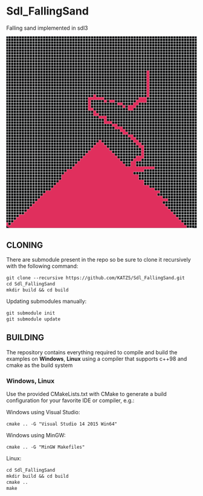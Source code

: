 # Sdl_FallingSand

Falling sand implemented in sdl3

<img src="./screenshorts/Screenshot1.png" width="644px">

## CLONING

There are submodule present in the repo so be sure to clone it recursively with the following command:

```
git clone --recursive https://github.com/KATZ5/Sdl_FallingSand.git
cd Sdl_FallingSand
mkdir build && cd build
```

Updating submodules manually:

```
git submodule init
git submodule update
```

## BUILDING

The repository contains everything required to compile and build the examples on **Windows**, **Linux** using a compiler that supports c++98 and cmake as the build system

### Windows, Linux

Use the provided CMakeLists.txt with CMake to generate a build configuration for your favorite IDE or compiler, e.g.:

Windows using Visual Studio:

```
cmake .. -G "Visual Studio 14 2015 Win64"
```

Windows using MinGW:

```
cmake .. -G "MinGW Makefiles"
```

Linux:

```
cd Sdl_FallingSand
mkdir build && cd build
cmake ..
make
```
